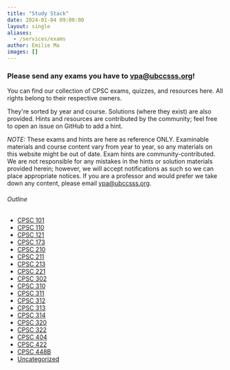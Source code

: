 ```yaml
---
title: "Study Stack"
date: 2024-01-04 09:00:00
layout: single
aliases:
  - /services/exams
author: Emilie Ma
images: []
---
```


### Please send any exams you have to [vpa@ubccsss.org](mailto:vpa@ubccsss.org)!

You can find our collection of CPSC exams, quizzes, and resources here. All rights belong to their respective owners.

They're sorted by year and course. Solutions (where they exist) are also provided. Hints and resources are contributed by the community; feel free to open an issue on GitHub to add a hint.

_NOTE:_ These exams and hints are here as reference ONLY. Examinable materials and course content vary from year to year, so any materials on this website might be out of date. Exam hints are community-contributed. We are not responsible for any mistakes in the hints or solution materials provided herein; however, we will accept notifications as such so we can place appropriate notices. If you are a professor and would prefer we take down any content, please email [vpa@ubccsss.org](mailto:vpa@ubccsss.org).

###### Outline

- [CPSC 101](/services/exams/cpsc101)
- [CPSC 110](/services/exams/cpsc110)
- [CPSC 121](/services/exams/cpsc121)
- [CPSC 173](/services/exams/cpsc173)
- [CPSC 210](/services/exams/cpsc210)
- [CPSC 211](/services/exams/cpsc211)
- [CPSC 213](/services/exams/cpsc213)
- [CPSC 221](/services/exams/cpsc221)
- [CPSC 302](/services/exams/cpsc302)
- [CPSC 310](/services/exams/cpsc310)
- [CPSC 311](/services/exams/cpsc311)
- [CPSC 312](/services/exams/cpsc312)
- [CPSC 313](/services/exams/cpsc313)
- [CPSC 314](/services/exams/cpsc314)
- [CPSC 320](/services/exams/cpsc320)
- [CPSC 322](/services/exams/cpsc322)
- [CPSC 404](/services/exams/cpsc404)
- [CPSC 422](/services/exams/cpsc422)
- [CPSC 448B](/services/exams/cpsc448B)
- [Uncategorized](/services/exams/uncategorized)
